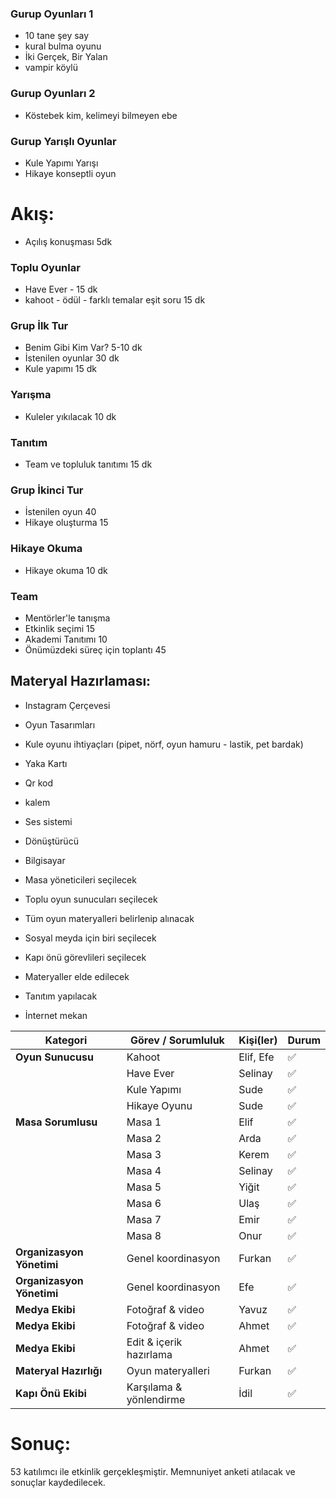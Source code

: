 ### Gurup Oyunları 1
- 10 tane şey say 
- kural bulma oyunu
- İki Gerçek, Bir Yalan
- vampir köylü

### Gurup Oyunları 2
- Köstebek kim, kelimeyi bilmeyen ebe

### Gurup Yarışlı Oyunlar
- Kule Yapımı Yarışı 
- Hikaye konseptli oyun 

# Akış:
- Açılış konuşması 5dk
  
### Toplu Oyunlar
- Have Ever - 15 dk
- kahoot - ödül - farklı temalar eşit soru 15 dk
  
### Grup İlk Tur
- Benim Gibi Kim Var? 5-10 dk
- İstenilen oyunlar 30 dk
- Kule yapımı 15 dk
  
### Yarışma
- Kuleler yıkılacak 10 dk
  
### Tanıtım
- Team ve topluluk tanıtımı 15 dk
  
### Grup İkinci Tur
- İstenilen oyun 40
- Hikaye oluşturma 15

### Hikaye Okuma
- Hikaye okuma 10 dk
  
### Team
- Mentörler'le tanışma
- Etkinlik seçimi 15
- Akademi Tanıtımı 10
- Önümüzdeki süreç için toplantı 45

## Materyal Hazırlaması:
- Instagram Çerçevesi
- Oyun Tasarımları
- Kule oyunu ihtiyaçları (pipet, nörf, oyun hamuru - lastik, pet bardak)
- Yaka Kartı
- Qr kod
- kalem

- Ses sistemi
- Dönüştürücü
- Bilgisayar

- Masa yöneticileri seçilecek
- Toplu oyun sunucuları seçilecek
- Tüm oyun materyalleri belirlenip alınacak
- Sosyal meyda için biri seçilecek
- Kapı önü görevlileri seçilecek
- Materyaller elde edilecek
- Tanıtım yapılacak
- İnternet mekan


| Kategori                  | Görev / Sorumluluk      | Kişi(ler)     | Durum |
| ------------------------- | ----------------------- | ------------- | ----- |
| **Oyun Sunucusu**         | Kahoot                  | Elif, Efe     | ✅     |
|                           | Have Ever               | Selinay       | ✅     |
|                           | Kule Yapımı             | Sude          | ✅     |
|                           | Hikaye Oyunu            | Sude          | ✅     |
| **Masa Sorumlusu**        | Masa 1                  | Elif          | ✅     |
|                           | Masa 2                  | Arda          | ✅     |
|                           | Masa 3                  | Kerem         | ✅     |
|                           | Masa 4                  | Selinay       | ✅     |
|                           | Masa 5                  | Yiğit         | ✅     |
|                           | Masa 6                  | Ulaş          | ✅     |
|                           | Masa 7                  | Emir          | ✅     |
|                           | Masa 8                  | Onur          | ✅     |
| **Organizasyon Yönetimi** | Genel koordinasyon      | Furkan        | ✅     |
| **Organizasyon Yönetimi** | Genel koordinasyon      | Efe           | ✅     |
| **Medya Ekibi**           | Fotoğraf & video        | Yavuz         | ✅     |
| **Medya Ekibi**           | Fotoğraf & video        | Ahmet         | ✅     |
| **Medya Ekibi**           | Edit & içerik hazırlama | Ahmet         | ✅     |
| **Materyal Hazırlığı**    | Oyun materyalleri       | Furkan        | ✅     |
| **Kapı Önü Ekibi**        | Karşılama & yönlendirme | İdil          | ✅     |

# Sonuç:
53 katılımcı ile etkinlik gerçekleşmiştir. Memnuniyet anketi atılacak ve sonuçlar kaydedilecek.

